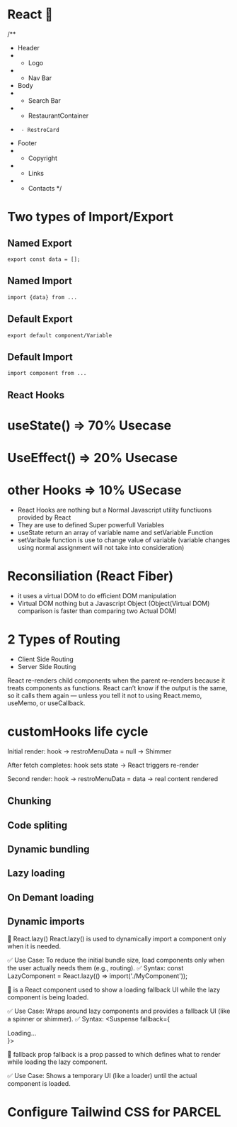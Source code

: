 # React 🚀

/\*\*

- Header
- - Logo
- - Nav Bar
- Body
- - Search Bar
- - RestaurantContainer
-      - RestroCard
- Footer
- - Copyright
- - Links
- - Contacts
    \*/

# Two types of Import/Export

## Named Export

    export const data = [];

## Named Import

    import {data} from ...

## Default Export

    export default component/Variable

## Default Import

    import component from ...

## React Hooks

# useState() => 70% Usecase

# UseEffect() => 20% Usecase

# other Hooks => 10% USecase

- React Hooks are nothing but a Normal Javascript utility functiuons provided by React
- They are use to defined Super powerfull Variables
- useState return an array of variable name and setVariable Function
- setVaribale function is use to change value of variable (variable changes using normal assignment will not take into consideration)

# Reconsiliation (React Fiber)

- it uses a virtual DOM to do efficient DOM manipulation
- Virtual DOM nothing but a Javascript Object (Object(Virtual DOM) comparison is faster than comparing two Actual DOM)

# 2 Types of Routing

- Client Side Routing
- Server Side Routing

React re-renders child components when the parent re-renders because it treats components as functions. React can’t know if the output is the same, so it calls them again — unless you tell it not to using React.memo, useMemo, or useCallback.

# customHooks life cycle

Initial render:
hook → restroMenuData = null → Shimmer

After fetch completes:
hook sets state → React triggers re-render

Second render:
hook → restroMenuData = data → real content rendered

## Chunking

## Code spliting

## Dynamic bundling

## Lazy loading

## On Demant loading

## Dynamic imports

🔹 React.lazy()
React.lazy() is used to dynamically import a component only when it is needed.

✅ Use Case:
To reduce the initial bundle size, load components only when the user actually needs them (e.g., routing).
✅ Syntax:
const LazyComponent = React.lazy(() => import('./MyComponent'));

🔹 <Suspense>
<Suspense> is a React component used to show a loading fallback UI while the lazy component is being loaded.

✅ Use Case:
Wraps around lazy components and provides a fallback UI (like a spinner or shimmer).
✅ Syntax:
<Suspense fallback={<div>Loading...</div>}>
<LazyComponent />
</Suspense>

🔹 fallback prop
fallback is a prop passed to <Suspense> which defines what to render while loading the lazy component.

✅ Use Case:
Shows a temporary UI (like a loader) until the actual component is loaded.

# Configure Tailwind CSS for PARCEL
